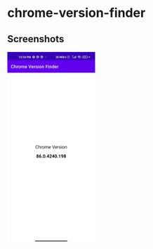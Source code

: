 # chrome-version-finder
## Screenshots
<p float="left">
        <img src="./assets/a.jpg" width="200"/>
       
</p>
